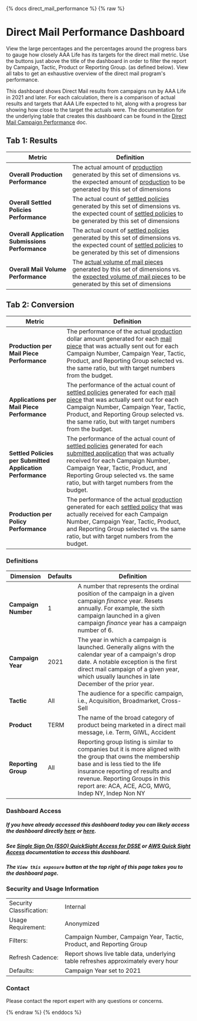 {% docs direct_mail_performance %}
{% raw %}


# Direct Mail Performance Dashboard
View the large percentages and the percentages around the progress bars to gauge how closely AAA
Life has its targets for the direct mail metric. Use the buttons just above the title of the
dashboard in order to filter the report by Campaign, Tactic, Product or Reporting Group. (as
defined below). View all tabs to get an exhaustive overview of the direct mail program's
performance.

This dashboard shows Direct Mail results from campaigns run by AAA Life in 2021 and later. For each
calculation, there is a comparison of actual results and targets that AAA Life expected to hit, 
along with a progress bar showing how close to the target the actuals were. The documentation for
the underlying table that creates this dashboard can be found in the 
[Direct Mail Campaign Performance](#!/model/model.aaa_life_data_platform.gold_direct_mail_campaign_performance)
doc.

## Tab 1: Results
| **Metric** | **Definition** |
| ---------- | -------------- |
| **Overall Production Performance** | The actual amount of [production](#!/model/model.aaa_life_data_platform.gold_production_by_policy#settled_production) generated by this set of dimensions vs. the expected amount of [production](#!/model/model.aaa_life_data_platform.gold_production_by_policy#settled_production) to be generated by this set of dimensions |
| **Overall Settled Policies Performance** | The actual count of [settled policies](#!/model/model.aaa_life_data_platform.gold_production_by_policy#settled_count) generated by this set of dimensions vs. the expected count of [settled policies](#!/model/model.aaa_life_data_platform.gold_production_by_policy#settled_count) to be generated by this set of dimensions |
| **Overall Application Submissions Performance** | The actual count of [settled policies](#!/model/model.aaa_life_data_platform.gold_production_by_policy#settled_count) generated by this set of dimensions vs. the expected count of [settled policies](#!/model/model.aaa_life_data_platform.gold_production_by_policy#settled_count) to be generated by this set of dimensions | 
| **Overall Mail Volume Performance** | The [actual volume of mail pieces](#!/model/model.aaa_life_data_platform.gold_direct_mail_campaign_status_clubstate_tactic#actual_sent) generated by this set of dimensions vs. the [expected volume of mail pieces](#!/model/model.aaa_life_data_platform.gold_direct_mail_campaign_status_clubstate_tactic#target_sent) to be generated by this set of dimensions |

## Tab 2: Conversion
| **Metric** | **Definition** |
| ---------- | -------------- |
| **Production per Mail Piece Performance** | The performance of the actual [production](#!/model/model.aaa_life_data_platform.gold_production_by_policy#settled_production) dollar amount generated for each [mail piece](#!/model/model.aaa_life_data_platform.gold_direct_mail_campaign_status_clubstate_tactic#actual_sent) that was actually sent out for each Campaign Number, Campaign Year, Tactic, Product, and Reporting Group selected vs. the same ratio, but with target numbers from the budget. |
| **Applications per Mail Piece Performance** | The performance of the actual count of [settled policies](#!/model/model.aaa_life_data_platform.gold_production_by_policy#settled_count)  generated for each [mail piece](#!/model/model.aaa_life_data_platform.gold_direct_mail_campaign_status_clubstate_tactic#actual_sent) that was actually sent out for each Campaign Number, Campaign Year, Tactic, Product, and Reporting Group selected vs. the same ratio, but with target numbers from the budget. |
| **Settled Policies per Submitted Application Performance** | The performance of the actual count of [settled policies](#!/model/model.aaa_life_data_platform.gold_production_by_policy#settled_count) generated for each [submitted application](#!/model/model.aaa_life_data_platform.gold_production_by_policy#submitted_count) that was actually received for each Campaign Number, Campaign Year, Tactic, Product, and Reporting Group selected vs. the same ratio, but with target numbers from the budget. |
| **Production per Policy Performance** | The performance of the actual [production](#!/model/model.aaa_life_data_platform.gold_production_by_policy#settled_production) generated for each [settled policy](#!/model/model.aaa_life_data_platform.gold_production_by_policy#settled_count) that was actually received for each Campaign Number, Campaign Year, Tactic, Product, and Reporting Group selected vs. the same ratio, but with target numbers from the budget. |

### Definitions
| **Dimension** | **Defaults** | **Definition** |
| ------------- | ------------ | -------------- |
| **Campaign Number** |  1   | A number that represents the ordinal position of the campaign in a given campaign _finance_ year. Resets annually. For example, the sixth campaign launched in a given campaign _finance_ year has a campaign number of 6. |
| **Campaign Year**   | 2021 | The year in which a campaign is launched. Generally aligns with the calendar year of a campaign's drop date. A notable exception is the first direct mail campaign of a given year, which usually launches in late December of the prior year. |
| **Tactic**          | All  | The audience for a specific campaign, i.e., Acquisition, Broadmarket, Cross-Sell |
| **Product**         | TERM | The name of the broad category of product being marketed in a direct mail message, i.e. Term, GIWL, Accident |
| **Reporting Group** | All  | Reporting group listing is similar to companies but it is more aligned with the group that owns the membership base and is less tied to the life insurance reporting of results and revenue. Reporting Groups in this report are: ACA, ACE, ACG, MWG, Indep NY, Indep Non NY |

### Dashboard Access
##### If you have already accessed this dashboard today you can likely access the dashboard directly [here](https://us-east-1.quicksight.aws.amazon.com/sn/dashboards/6936947e-f5f7-4ee0-80ee-8308b0f29433) or [here](https://us-east-1.quicksight.aws.amazon.com/sn/start/dashboards).
##### See [Single Sign On (SSO) QuickSight Access for DSSE](https://aaalife-data.atlassian.net/wiki/spaces/DPF/pages/10652483611/SSO+Quick+Sight+Access+for+DSSE) or [AWS Quick Sight Access](https://aaalife-data.atlassian.net/wiki/spaces/DPF/pages/823885867/AWS+Quick+Sight+Access+for+DSSE) documentation to access this dashboard.
##### The `View this exposure` button at the top right of this page takes you to the dashboard page.

### Security and Usage Information
|     |     |
| --- | --- |
| Security Classification: | Internal |
| Usage Requirement:       | Anonymized |
| Filters:                 | Campaign Number, Campaign Year, Tactic, Product, and Reporting Group |
| Refresh Cadence:         | Report shows live table data, underlying table refreshes approximately every hour |
| Defaults:                | Campaign Year set to 2021 |

### Contact
Please contact the report expert with any questions or concerns.

{% endraw %}
{% enddocs %}